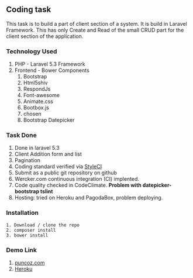 ## Coding task

This task is to build a part of client section of a system. It is build in Laravel Framework. This has only Create and Read of the small CRUD part for the client section of the application.

### Technology Used

1. PHP - Laravel 5.3 Framework
1. Frontend - Bower Components
	1. Bootstrap
	1. Html5shiv
	1. RespondJs
	1. Font-awesome
	1. Animate.css
	1. Bootbox.js
	1. chosen
	1. Bootstrap Datepicker

### Task Done
1. Done in laravel 5.3
2. Client Addition form and list
3. Pagination
4. Coding standard verified via [StyleCI](https://styleci.io)
5. Submit as a public git repository on github
6. Wercker.com continuous integration (CI) implented.
7. Code quality checked in CodeClimate. **Problem with datepicker-bootstrap tslint**
8. Hosting: tried on Heroku and PagodaBox, problem deploying.
	
### Installation
```
1. Download / clone the repo
2. composer install
3. bower install
```

### Demo Link

1. [puncoz.com](http://coding-task-laravel.puncoz.com/)
2. [Heroku](http://coding-task-laravel.herokuapp.com/)